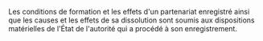 Les conditions de formation et les effets d'un partenariat enregistré ainsi que les causes et les effets de sa dissolution sont soumis aux dispositions matérielles de l'État de l'autorité qui a procédé à son enregistrement.